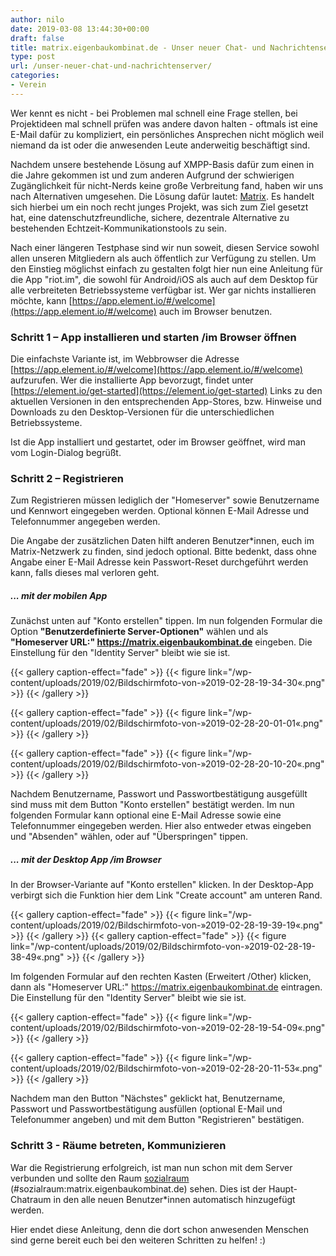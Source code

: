 ```yaml
---
author: nilo
date: 2019-03-08 13:44:30+00:00
draft: false
title: matrix.eigenbaukombinat.de - Unser neuer Chat- und Nachrichtenserver
type: post
url: /unser-neuer-chat-und-nachrichtenserver/
categories:
- Verein
---
```


Wer kennt es nicht - bei Problemen mal schnell eine Frage stellen, bei Projektideen mal schnell prüfen was andere davon halten - oftmals ist eine E-Mail dafür zu kompliziert, ein persönliches Ansprechen nicht möglich weil niemand da ist oder die anwesenden Leute anderweitig beschäftigt sind.

Nachdem unsere bestehende Lösung auf XMPP-Basis dafür zum einen in die Jahre gekommen ist und zum anderen Aufgrund der schwierigen Zugänglichkeit für nicht-Nerds keine große Verbreitung fand, haben wir uns nach Alternativen umgesehen. Die Lösung dafür lautet: [Matrix](https://de.wikipedia.org/wiki/Matrix_(Kommunikationsprotokoll)). Es handelt sich hierbei um ein noch recht junges Projekt, was sich zum Ziel gesetzt hat, eine datenschutzfreundliche, sichere, dezentrale Alternative zu bestehenden Echtzeit-Kommunikationstools zu sein.
<!-- more -->

Nach einer längeren Testphase sind wir nun soweit, diesen Service sowohl allen unseren Mitgliedern als auch öffentlich zur Verfügung zu stellen. Um den Einstieg möglichst einfach zu gestalten folgt hier nun eine Anleitung für die App "riot.im", die sowohl für Android/iOS als auch auf dem Desktop für alle verbreiteten Betriebssysteme verfügbar ist. Wer gar nichts installieren möchte, kann [https://app.element.io/#/welcome](https://app.element.io/#/welcome) auch im Browser benutzen.


### Schritt 1 – App installieren und starten /im Browser öffnen


Die einfachste Variante ist, im Webbrowser die Adresse [https://app.element.io/#/welcome](https://app.element.io/#/welcome) aufzurufen. Wer die installierte App bevorzugt, findet unter [https://element.io/get-started](https://element.io/get-started) Links zu den aktuellen Versionen in den entsprechenden App-Stores, bzw. Hinweise und Downloads zu den Desktop-Versionen für die unterschiedlichen Betriebssysteme.

Ist die App installiert und gestartet, oder im Browser geöffnet, wird man vom Login-Dialog begrüßt.


### Schritt 2 – Registrieren


Zum Registrieren müssen lediglich der "Homeserver" sowie Benutzername und Kennwort eingegeben werden. Optional können E-Mail Adresse und Telefonnummer angegeben werden.

Die Angabe der zusätzlichen Daten hilft anderen Benutzer*innen, euch im Matrix-Netzwerk zu finden, sind jedoch optional. Bitte bedenkt, dass ohne Angabe einer E-Mail Adresse kein Passwort-Reset durchgeführt werden kann, falls dieses mal verloren geht.


##### ... mit der mobilen App


Zunächst unten auf "Konto erstellen" tippen. Im nun folgenden Formular die Option **"Benutzerdefinierte Server-Optionen"** wählen und als **"Homeserver URL:" https://matrix.eigenbaukombinat.de** eingeben. Die Einstellung für den "Identity Server" bleibt wie sie ist.

{{< gallery caption-effect="fade" >}}
  {{< figure link="/wp-content/uploads/2019/02/Bildschirmfoto-von-»2019-02-28-19-34-30«.png" >}}
{{< /gallery >}}

{{< gallery caption-effect="fade" >}}
  {{< figure link="/wp-content/uploads/2019/02/Bildschirmfoto-von-»2019-02-28-20-01-01«.png" >}}
{{< /gallery >}}

{{< gallery caption-effect="fade" >}}
  {{< figure link="/wp-content/uploads/2019/02/Bildschirmfoto-von-»2019-02-28-20-10-20«.png" >}}
{{< /gallery >}}

Nachdem Benutzername, Passwort und Passwortbestätigung ausgefüllt sind muss mit dem Button "Konto erstellen" bestätigt werden. Im nun folgenden Formular kann optional eine E-Mail Adresse sowie eine Telefonnummer eingegeben werden. Hier also entweder etwas eingeben und "Absenden" wählen, oder auf "Überspringen" tippen.


##### ... mit der Desktop App /im Browser


In der Browser-Variante auf "Konto erstellen" klicken. In der Desktop-App verbirgt sich die Funktion hier dem Link "Create account" am unteren Rand.

{{< gallery caption-effect="fade" >}}
  {{< figure link="/wp-content/uploads/2019/02/Bildschirmfoto-von-»2019-02-28-19-39-19«.png" >}}
{{< /gallery >}}
{{< gallery caption-effect="fade" >}}
  {{< figure link="/wp-content/uploads/2019/02/Bildschirmfoto-von-»2019-02-28-19-38-49«.png" >}}
{{< /gallery >}}

Im folgenden Formular auf den rechten Kasten (Erweitert /Other) klicken, dann als "Homeserver URL:" https://matrix.eigenbaukombinat.de eintragen. Die Einstellung für den "Identity Server" bleibt wie sie ist.

{{< gallery caption-effect="fade" >}}
  {{< figure link="/wp-content/uploads/2019/02/Bildschirmfoto-von-»2019-02-28-19-54-09«.png" >}}
{{< /gallery >}}

{{< gallery caption-effect="fade" >}}
  {{< figure link="/wp-content/uploads/2019/02/Bildschirmfoto-von-»2019-02-28-20-11-53«.png" >}}
{{< /gallery >}}

Nachdem man den Button "Nächstes" geklickt hat, Benutzername, Passwort und Passwortbestätigung ausfüllen (optional E-Mail und Telefonummer angeben) und mit dem Button "Registrieren" bestätigen.


### Schritt 3 - Räume betreten, Kommunizieren


War die Registrierung erfolgreich, ist man nun schon mit dem Server verbunden und sollte den Raum [sozialraum](https://matrix.to/#/#sozialraum:matrix.eigenbaukombinat.de) (#sozialraum:matrix.eigenbaukombinat.de) sehen. Dies ist der Haupt-Chatraum in den alle neuen Benutzer*innen automatisch hinzugefügt werden.

Hier endet diese Anleitung, denn die dort schon anwesenden Menschen sind gerne bereit euch bei den weiteren Schritten zu helfen! :)
